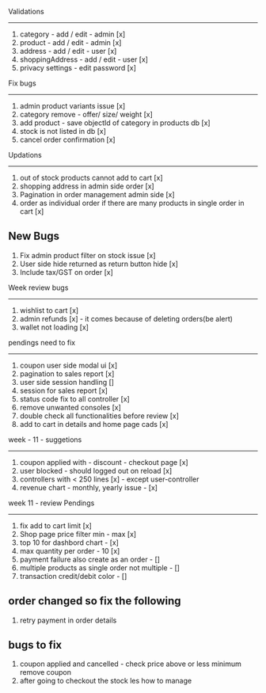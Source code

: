 Validations
__________________

1. category - add / edit - admin [x]
2. product - add / edit - admin [x]
3. address - add / edit  - user [x]
4. shoppingAddress - add / edit  - user [x]
5. privacy settings - edit password [x]

Fix bugs
_________________

1. admin product variants issue [x]
2. category remove - offer/ size/ weight [x]
3. add product - save objectId of category in products db [x]
4. stock is not listed in db [x]
5. cancel order confirmation [x]


Updations
_________________

1. out of stock products cannot add to cart [x]
2. shopping address in admin side order [x]
3. Pagination in order management admin side [x]
4. order as individual order if there are many products in single order in cart [x]




New Bugs
----------

1. Fix admin product filter on stock issue [x]
2. User side hide returned as return button hide [x]
3. Include tax/GST on order [x]
 

Week review bugs
________________

1. wishlist to cart [x]
2. admin refunds [x] - it comes because of deleting orders(be alert)
3. wallet not loading [x]


pendings need to fix
_______________________

1. coupon user side modal ui [x]
2. pagination to sales report [x]
3. user side session handling []
4. session for sales report [x]
5. status code fix to all controller [x]
6. remove unwanted consoles [x]
7. double check all functionalities before review [x]
8. add to cart in details and home page cads [x]


week - 11 - suggetions
_______________________

1. coupon applied with - discount - checkout page [x]
2. user blocked - should logged out on reload [x]
3. controllers with < 250 lines [x] - except user-controller
4. revenue chart - monthly, yearly issue - [x]


week 11 - review Pendings
_________________________

1. fix add to cart limit [x]
2. Shop page price filter min - max [x]
3. top 10 for dashbord chart - [x]
4. max quantity per order - 10 [x]
5. payment failure also create as an order - []
5. multiple products as single order not multiple - []
6. transaction credit/debit color - []



order changed so fix the following
------------------------------------

1. retry payment in order details



bugs to fix
-----------

1. coupon applied and cancelled - check price above or less minimum remove coupon
2. after going to checkout the stock les how to manage